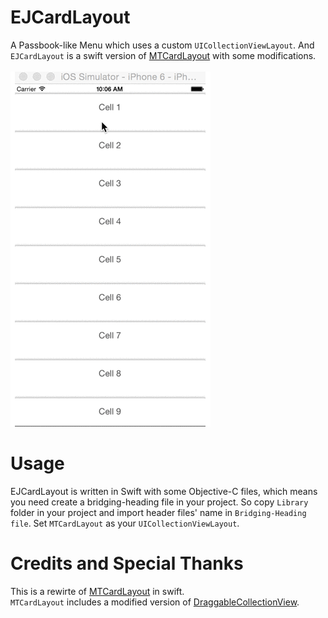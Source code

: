 # EJCardLayout
A Passbook-like Menu which uses a custom `UICollectionViewLayout`. And `EJCardLayout` is a swift version of [MTCardLayout](https://github.com/minhntran/MTCardLayout) with some modifications. <br>
<br>
![gif](https://github.com/EthanJoe/EJCardLayout/blob/master/CardLayoutGif.gif)

# Usage
EJCardLayout is written in Swift with some Objective-C files, which means you need create a bridging-heading file in your project. So copy `Library` folder in your project and import header files' name in `Bridging-Heading file`. Set `MTCardLayout` as your `UICollectionViewLayout`.

# Credits and Special Thanks
This is a rewirte of [MTCardLayout](https://github.com/minhntran/MTCardLayout) in swift.
<br>
`MTCardLayout` includes a modified version of [DraggableCollectionView](https://github.com/lukescott/DraggableCollectionView).
